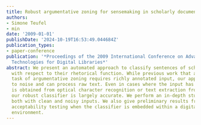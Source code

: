 ```yaml
---
title: Robust argumentative zoning for sensemaking in scholarly documents
authors:
- Simone Teufel
- min
date: '2009-01-01'
publishDate: '2024-10-19T16:53:49.044684Z'
publication_types:
- paper-conference
publication: '*Proceedings of the 2009 International Conference on Advanced Language
  Technologies for Digital Libraries*'
abstract: We present an automated approach to classify sentences of scholarly work
  with respect to their rhetorical function. While previous work that achieves this
  task of argumentative zoning requires richly annotated input, our approach is robust
  to noise and can process raw text. Even in cases where the input has noise (as it
  is obtained from optical character recognition or text extraction from PDF files),
  our robust classifier is largely accurate. We perform an in-depth study of our system
  both with clean and noisy inputs. We also give preliminary results from in situ
  acceptability testing when the classifier is embedded within a digital library reading
  environment.
---
```

